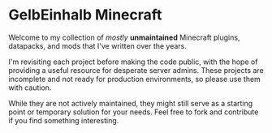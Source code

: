 # GelbEinhalb Minecraft
Welcome to my collection of *mostly* **unmaintained** Minecraft plugins, datapacks, and mods that I've written over the years. 

I'm revisiting each project before making the code public, with the hope of providing a useful resource for desperate server admins. These projects are incomplete and not ready for production environments, so please use them with caution. 

While they are not actively maintained, they might still serve as a starting point or temporary solution for your needs. Feel free to fork and contribute if you find something interesting.
